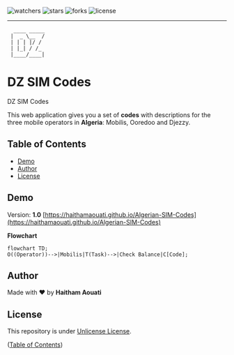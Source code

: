 ![watchers](https://custom-icon-badges.demolab.com/github/watchers/haithamaouati/Algerian-SIM-Codes?logo=eye)
![stars](https://custom-icon-badges.demolab.com/github/stars/haithamaouati/Algerian-SIM-Codes?logo=star)
![forks](https://custom-icon-badges.demolab.com/github/forks/haithamaouati/Algerian-SIM-Codes?logo=repo-forked)
![license](https://custom-icon-badges.demolab.com/github/license/haithamaouati/Algerian-SIM-Codes?logo=law)
___
```
  ____ _____
 |  _ \__  /
 | | | |/ / 
 | |_| / /_ 
 |____/____|
```

# DZ SIM Codes
DZ SIM Codes

This web application gives you a set of **codes** with descriptions for the three mobile operators in **Algeria**: Mobilis, Ooredoo and Djezzy.

## Table of Contents
- [Demo](#demo)
- [Author](#author)
- [License](#license)

## Demo
Version: **1.0**
[https://haithamaouati.github.io/Algerian-SIM-Codes](https://haithamaouati.github.io/Algerian-SIM-Codes)

**Flowchart**

```mermaid
flowchart TD;
O((Operator))-->|Mobilis|T(Task)-->|Check Balance|C[Code];
```

## Author
Made with :heart: by **Haitham Aouati**

## License
This repository is under [Unlicense License](https://github.com/haithamaouati/Algerian-SIM-Codes/blob/main/LICENSE).

([Table of Contents](#table-of-contents))
